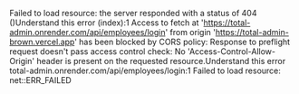 Failed to load resource: the server responded with a status of 404 ()Understand this error
(index):1 Access to fetch at 'https://total-admin.onrender.com/api/employees/login' from origin 'https://total-admin-brown.vercel.app' has been blocked by CORS policy: Response to preflight request doesn't pass access control check: No 'Access-Control-Allow-Origin' header is present on the requested resource.Understand this error
total-admin.onrender.com/api/employees/login:1  Failed to load resource: net::ERR_FAILED